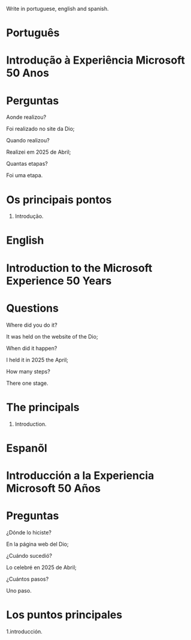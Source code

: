Write in portuguese, english and spanish.

# Português 

#  Introdução à Experiência Microsoft 50 Anos






# Perguntas

Aonde realizou?

Foi realizado no site da Dio;

Quando realizou?

Realizei em 2025 de Abril;

Quantas etapas?

Foi uma etapa.

# Os principais pontos

1. Introdução.


# English


#  Introduction to the Microsoft Experience 50 Years

# Questions

Where did you do it?

It was held on the website of the Dio;

When did it happen?

I held it in 2025 the April;

How many steps?

There one stage.

# The principals


1. Introduction.


# Espanõl


# Introducción a la Experiencia Microsoft 50 Años

# Preguntas

¿Dónde lo hiciste?

En la página web del Dio;

¿Cuándo sucedió?

Lo celebré en 2025 de Abril;

¿Cuántos pasos?

Uno  paso.

# Los puntos principales


1.introducción.
